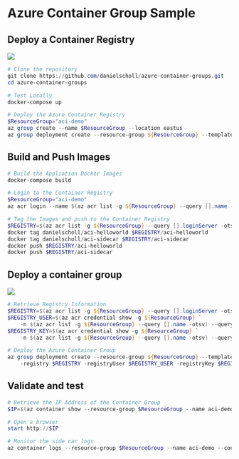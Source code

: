 # Azure Container Group Sample

## Deploy a Container Registry

<a href="https://portal.azure.com/#create/Microsoft.Template/uri/https%3A%2F%2Fraw.githubusercontent.com%2Fdanielscholl%2Fazure-container-groups%2Fmaster%2Fregistry.json" target="_blank">
    <img src="http://azuredeploy.net/deploybutton.png"/>
</a>

```powershell
# Clone the repository
git clone https://github.com/danielscholl/azure-container-groups.git
cd azure-container-groups

# Test Locally
docker-compose up
```

```powershell
# Deploy the Azure Container Registry
$ResourceGroup="aci-demo"
az group create --name $ResourceGroup --location eastus
az group deployment create --resource-group ${ResourceGroup} --template-file registry.json
```

## Build and Push Images

```powershell
# Build the Appliation Docker Images
docker-compose build

# Login to the Container Registry
$ResourceGroup="aci-demo"
az acr login --name $(az acr list -g ${ResourceGroup} --query [].name -otsv)

# Tag the Images and push to the Container Registry
$REGISTRY=$(az acr list -g ${ResourceGroup} --query [].loginServer -otsv)
docker tag danielscholl/aci-helloworld $REGISTRY/aci-helloworld
docker tag danielscholl/aci-sidecar $REGISTRY/aci-sidecar
docker push $REGISTRY/aci-helloworld
docker push $REGISTRY/aci-sidecar

```

## Deploy a container group

<a href="https://portal.azure.com/#create/Microsoft.Template/uri/https%3A%2F%2Fraw.githubusercontent.com%2Fdanielscholl%2Fazure-container-groups%2Fmaster%2Fdeploy.json" target="_blank">
    <img src="http://azuredeploy.net/deploybutton.png"/>
</a>

```powershell
# Retrieve Registry Information
$REGISTRY=$(az acr list -g ${ResourceGroup} --query [].loginServer -otsv)
$REGISTRY_USER=$(az acr credential show -g ${ResourceGroup} `
    -n $(az acr list -g ${ResourceGroup} --query [].name -otsv) --query username -otsv)
$REGISTRY_KEY=$(az acr credential show -g ${ResourceGroup} `
    -n $(az acr list -g ${ResourceGroup} --query [].name -otsv) --query passwords[0].value -otsv)

# Deploy the Azure Container Group
az group deployment create --resource-group ${ResourceGroup} --template-file registry.json `
    -registry $REGISTRY -registryUser $REGISTRY_USER -registryKey $REGISTRY_KEY
```

## Validate and test

```powershell
# Retrieve the IP Address of the Container Group
$IP=$(az container show --resource-group $ResourceGroup --name aci-demo --query ipAddress.ip -otsv)

# Open a browser
start http://$IP

# Monitor the side car logs
az container logs --resource-group $ResourceGroup --name aci-demo --container-name aci-sidecar
```
